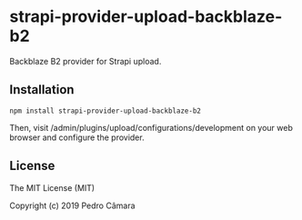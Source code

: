 # strapi-provider-upload-backblaze-b2

Backblaze B2 provider for Strapi upload.

## Installation

```
npm install strapi-provider-upload-backblaze-b2
````

Then, visit /admin/plugins/upload/configurations/development on your web browser and configure the provider.

## License

The MIT License (MIT)

Copyright (c) 2019 Pedro Câmara